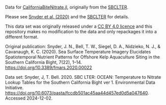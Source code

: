 Data for [CaliforniaBiteNitrate.jl](https://github.com/jagoosw/CaliforniaBightNitrate.jl), originally from the [SBCLTER](https://doi.org/10.6073/pasta/fccdb501ac45aa44d457ed0d5a047640).

Please see [Snyder et al. (2020)](https://doi.org/10.3389/fmars.2020.00022) and the [SBCLTER](https://doi.org/10.6073/pasta/fccdb501ac45aa44d457ed0d5a047640) for details.

This data set was originally released under a [CC BY 4.0 licence](https://creativecommons.org/licenses/by/4.0/) and this repository makes no modification to the data and only repackages it into a different format.

Original publication: Snyder, J. N., Bell, T. W., Siegel, D. A., Nidzieko, N. J., & Cavanaugh, K. C. (2020). Sea Surface Temperature Imagery Elucidates Spatiotemporal Nutrient Patterns for Offshore Kelp Aquaculture Siting in the Southern California Bight, 7(22), 1–14. https://doi.org/10.3389/fmars.2020.00022

Data set: Snyder, J, T. Bell. 2020. SBC LTER: OCEAN: Temperature to Nitrate Lookup Tables for the Southern California Bight ver 1. Environmental Data Initiative. https://doi.org/10.6073/pasta/fccdb501ac45aa44d457ed0d5a047640. Accessed 2024-12-02.

